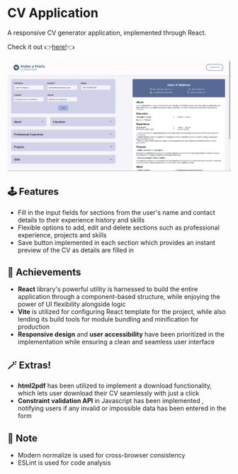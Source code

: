 # CV Application

A responsive CV generator application, implemented through React.

Check it out :point_right:[here!](https://make-a-mark.netlify.app/):point_left:

![webpage-screenshot](./public/screenshot.png)

## :joystick: Features

- Fill in the input fields for sections from the user's name and contact details to their experience history and skills
- Flexible options to add, edit and delete sections such as professional experience, projects and skills
- Save button implemented in each section which provides an instant preview of the CV as details are filled in

## :tada: Achievements

- **React** library's powerful utility is harnessed to build the entire application through a component-based structure, while enjoying the power of UI flexibility alongside logic
- **Vite** is utilized for configuring React template for the project, while also lending its build tools for module bundling and minification for production
- **Responsive design** and **user accessibility** have been prioritized in the implementation while ensuring a clean and seamless user interface

## :magic_wand: Extras!

- **html2pdf** has been utilized to implement a download functionality, which lets user download their CV seamlessly with just a click
- **Constraint validation API** in Javascript has been implemented , notifying users if any invalid or impossible data has been entered in the form

## :page_with_curl: Note

- Modern normalize is used for cross-browser consistency
- ESLint is used for code analysis
